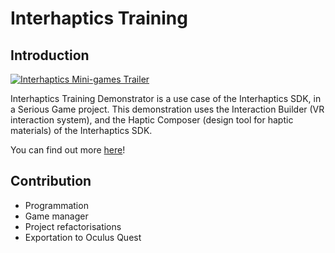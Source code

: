 # Interhaptics Training

## Introduction

[![Interhaptics Mini-games Trailer](https://img.youtube.com/vi/GlrBGgVqr_Y/0.jpg)](https://www.youtube.com/watch?v=GlrBGgVqr_Y)

Interhaptics Training Demonstrator is a use case of the Interhaptics SDK, in a Serious Game project.
This demonstration uses the Interaction Builder (VR interaction system), and the Haptic Composer (design tool for haptic materials) of the Interhaptics SDK.

You can find out more [here](https://www.wyvrn.com/interhaptics)!

## Contribution

- Programmation 
- Game manager 
- Project refactorisations 
- Exportation to Oculus Quest